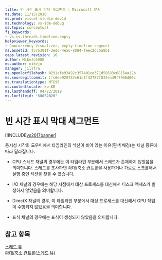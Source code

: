 ```yaml
---
title: 빈 시간 표시 막대 세그먼트 | Microsoft 문서
ms.date: 11/15/2016
ms.prod: visual-studio-dev14
ms.technology: vs-ide-debug
ms.topic: conceptual
f1_keywords:
- vs.cv.threads.timeline.empty
helpviewer_keywords:
- Concurrency Visualizer, empty timeline segment
ms.assetid: f37b301f-3edc-4e56-8084-feec2dc5a9b1
caps.latest.revision: 16
author: MikeJo5000
ms.author: mikejo
manager: jillfra
ms.openlocfilehash: 0291cfe93492c357401ce371d58683c6815aa12b
ms.sourcegitcommit: 1fc6ee928733e61a1f42782f832ead9f7946d00c
ms.translationtype: MTE95
ms.contentlocale: ko-KR
ms.lasthandoff: 04/22/2019
ms.locfileid: "60052820"
---
```

# <a name="empty-timeline-segment"></a>빈 시간 표시 막대 세그먼트
[!INCLUDE[vs2017banner](../includes/vs2017banner.md)]

동시성 시각화 도우미에서 타임라인의 섹션이 비어 있는 이유(흰색 배경)는 채널 종류에 따라 달라집니다.  
  
- CPU 스레드 채널의 경우에는 이 타임라인 부분에서 스레드가 존재하지 않았음을 의미합니다. 스레드를 조사하면 확대/축소 컨트롤을 사용하거나 가로로 스크롤해서 실행 중인 섹션을 찾을 수 있습니다.  
  
- I/O 채널의 경우에는 해당 시점에서 대상 프로세스를 대신해서 디스크 액세스가 발생하지 않았음을 의미합니다.  
  
- DirectX 채널의 경우, 이 타임라인 부분에서 대상 프로세스를 대신해서 GPU 작업이 수행되지 않았음을 의미합니다.  
  
- 표식 채널의 경우에는 표식이 생성되지 않았음을 의미합니다.  
  
## <a name="see-also"></a>참고 항목  
 [스레드 뷰](../profiling/threads-view-parallel-performance.md)   
 [확대/축소 컨트롤(스레드 뷰)](../profiling/zoom-control-threads-view.md)
